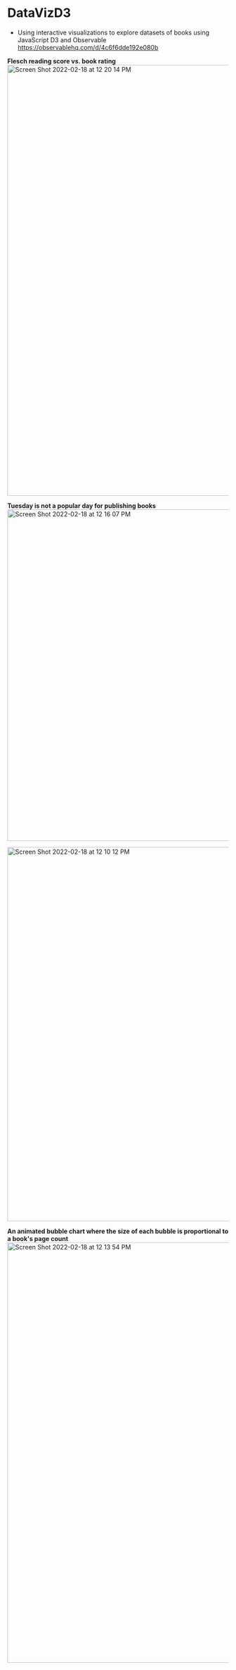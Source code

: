 # DataVizD3

- Using interactive visualizations to explore datasets of books using JavaScript D3 and Observable https://observablehq.com/d/4c6f6dde192e080b

**Flesch reading score vs. book rating**
<img width="979" alt="Screen Shot 2022-02-18 at 12 20 14 PM" src="https://user-images.githubusercontent.com/65370643/154755829-1e9222fe-b704-4064-b8aa-db2d2db3e7e6.png">

**Tuesday is not a popular day for publishing books**
<img width="753" alt="Screen Shot 2022-02-18 at 12 16 07 PM" src="https://user-images.githubusercontent.com/65370643/154755309-11f34053-3870-452d-9136-fdee78b989fe.png">


<img width="850" alt="Screen Shot 2022-02-18 at 12 10 12 PM" src="https://user-images.githubusercontent.com/65370643/154755331-5229fa17-8ee0-40c9-8096-cd1cca7f8a9d.png">

**An animated bubble chart where the size of each bubble is proportional to a book's page count**
<img width="955" alt="Screen Shot 2022-02-18 at 12 13 54 PM" src="https://user-images.githubusercontent.com/65370643/154755404-f8992703-c19a-4e67-b4f6-f8acea77a497.png">
